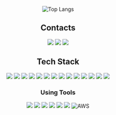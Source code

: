 <div align=center>

<!-- ![Anurag's GitHub stats](https://github-readme-stats.vercel.app/api?username=CasinGit&show_icons=true&theme=material-palenight)\ -->
![Top Langs](https://github-readme-stats.vercel.app/api/top-langs/?username=CasinGit&layout=compact)
<!-- https://github.com/anuraghazra/github-readme-stats -->

## Contacts
<a href="https://blog.naver.com/kkig30"><img src="https://img.shields.io/badge/Naver-03C75A?style=flat&logo=Naver&logoColor=white"/></a>
<a href="mailto:kkig30@gmail.com"><img src="https://img.shields.io/badge/Gmail-EA4335?style=flat-square&logo=Gmail&logoColor=white&link=mailto:kkig30@naver.com"/></a>
<a href="https://www.twitch.tv/casin_"><img src="https://img.shields.io/badge/Twitch-9146FF?style=flat&logo=Twitch&logoColor=white"/></a>

## Tech Stack
<img src="https://img.shields.io/badge/.NET-512BD4?style=flat&logo=.NET&logoColor=white"/>
<img src="https://img.shields.io/badge/JavaScript-F7DF1E?style=flat&logo=JavaScript&logoColor=black"/>
<img src="https://img.shields.io/badge/TypeScript-3178C6?style=flat&logo=TypeScript&logoColor=white"/>
<img src="https://img.shields.io/badge/Node.js-339933?style=flat&logo=Node.js&logoColor=white"/>
<img src="https://img.shields.io/badge/Express.js-000000?style=flat&logo=Express&logoColor=white"/>
<img src="https://img.shields.io/badge/React-61DAFB?style=flat&logo=React&logoColor=black"/>
<img src="https://img.shields.io/badge/React Native-000000?style=flat&logo=React&logoColor=white"/>
<img src="https://img.shields.io/badge/Next.js-000000?style=flat&logo=Next.js&logoColor=white"/>
<img src="https://img.shields.io/badge/Redux-764ABC?style=flat&logo=Redux&logoColor=white"/>
<img src="https://img.shields.io/badge/Axios-5A29E4?style=flat&logo=Axios&logoColor=white"/>
<img src="https://img.shields.io/badge/JWT-000000?style=flat&logo=JSON Web Tokens&logoColor=white"/>
<img src="https://img.shields.io/badge/MongoDB-47A248?style=flat&logo=MongoDB&logoColor=white"/>
<img src="https://img.shields.io/badge/HTML-E34F26?style=flat&logo=HTML5&logoColor=white"/>
<img src="https://img.shields.io/badge/CSS-1572B6?style=flat&logo=CSS3&logoColor=white"/>

### Using Tools
<img src="https://img.shields.io/badge/Visual Studio Code-007ACC?style=flat&logo=Visual Studio Code&logoColor=white"/>
<img src="https://img.shields.io/badge/Visual Studio-5C2D91?style=flat&logo=Visual Studio&logoColor=white"/>
<img src="https://img.shields.io/badge/Android Studio-3DDC84?style=flat&logo=Android Studio&logoColor=white"/>
<img src="https://img.shields.io/badge/GitHub-181717?style=flat&logo=GitHub&logoColor=white"/>
<img src="https://img.shields.io/badge/Git-F05032?style=flat&logo=Git&logoColor=white">
<img src="https://img.shields.io/badge/Firebase-FFCA28?style=flat&logo=Firebase&logoColor=black"/>
<img alt="AWS" src="https://img.shields.io/badge/Amazon AWS-f7f7f7?style=flat&logo=Amazon AWS&logoColor=f89400">

</div>
